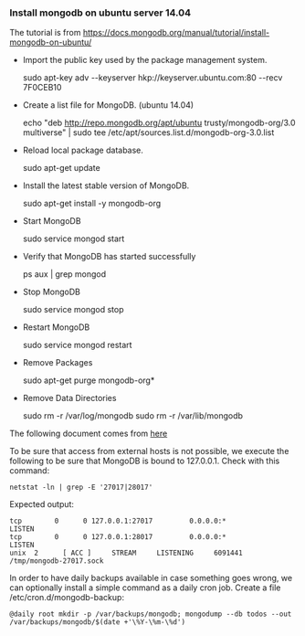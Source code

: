### Install mongodb on ubuntu server 14.04

The tutorial is from https://docs.mongodb.org/manual/tutorial/install-mongodb-on-ubuntu/

* Import the public key used by the package management system.

    sudo apt-key adv --keyserver hkp://keyserver.ubuntu.com:80 --recv 7F0CEB10

* Create a list file for MongoDB. (ubuntu 14.04)

    echo "deb http://repo.mongodb.org/apt/ubuntu trusty/mongodb-org/3.0 multiverse" | sudo tee /etc/apt/sources.list.d/mongodb-org-3.0.list

* Reload local package database.

    sudo apt-get update

* Install the latest stable version of MongoDB.

    sudo apt-get install -y mongodb-org

* Start MongoDB

    sudo service mongod start

* Verify that MongoDB has started successfully

    ps aux | grep mongod

* Stop MongoDB

    sudo service mongod stop

* Restart MongoDB

    sudo service mongod restart

* Remove Packages

    sudo apt-get purge mongodb-org*

* Remove Data Directories

    sudo rm -r /var/log/mongodb
    sudo rm -r /var/lib/mongodb

The following document comes from [here](https://www.digitalocean.com/community/tutorials/how-to-deploy-a-meteor-js-application-on-ubuntu-14-04-with-nginx)

To be sure that access from external hosts is not possible, we execute the following to be sure that MongoDB is bound to 127.0.0.1. Check with this command:

    netstat -ln | grep -E '27017|28017'

Expected output:

    tcp        0      0 127.0.0.1:27017         0.0.0.0:*               LISTEN
    tcp        0      0 127.0.0.1:28017         0.0.0.0:*               LISTEN
    unix  2      [ ACC ]     STREAM     LISTENING     6091441  /tmp/mongodb-27017.sock

In order to have daily backups available in case something goes wrong, we can optionally install a simple command as a daily cron job. Create a file /etc/cron.d/mongodb-backup:

    @daily root mkdir -p /var/backups/mongodb; mongodump --db todos --out /var/backups/mongodb/$(date +'\%Y-\%m-\%d')
